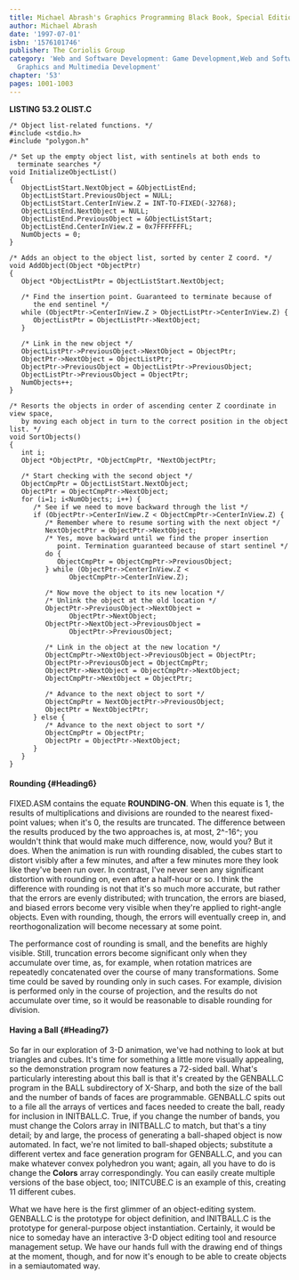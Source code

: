 ```yaml
---
title: Michael Abrash's Graphics Programming Black Book, Special Edition
author: Michael Abrash
date: '1997-07-01'
isbn: '1576101746'
publisher: The Coriolis Group
category: 'Web and Software Development: Game Development,Web and Software Development:
  Graphics and Multimedia Development'
chapter: '53'
pages: 1001-1003
---
```


**LISTING 53.2 OLIST.C**

    /* Object list-related functions. */
    #include <stdio.h>
    #include "polygon.h"

    /* Set up the empty object list, with sentinels at both ends to
      terminate searches */
    void InitializeObjectList()
    {
       ObjectListStart.NextObject = &ObjectListEnd;
       ObjectListStart.PreviousObject = NULL;
       ObjectListStart.CenterInView.Z = INT-TO-FIXED(-32768);
       ObjectListEnd.NextObject = NULL;
       ObjectListEnd.PreviousObject = &ObjectListStart;
       ObjectListEnd.CenterInView.Z = 0x7FFFFFFFL;
       NumObjects = 0;
    }

    /* Adds an object to the object list, sorted by center Z coord. */
    void AddObject(Object *ObjectPtr)
    {
       Object *ObjectListPtr = ObjectListStart.NextObject;

       /* Find the insertion point. Guaranteed to terminate because of
          the end sentinel */
       while (ObjectPtr->CenterInView.Z > ObjectListPtr->CenterInView.Z) {
          ObjectListPtr = ObjectListPtr->NextObject;
       }

       /* Link in the new object */
       ObjectListPtr->PreviousObject->NextObject = ObjectPtr;
       ObjectPtr->NextObject = ObjectListPtr;
       ObjectPtr->PreviousObject = ObjectListPtr->PreviousObject;
       ObjectListPtr->PreviousObject = ObjectPtr;
       NumObjects++;
    }

    /* Resorts the objects in order of ascending center Z coordinate in view space,
       by moving each object in turn to the correct position in the object list. */
    void SortObjects()
    {
       int i;
       Object *ObjectPtr, *ObjectCmpPtr, *NextObjectPtr;

       /* Start checking with the second object */
       ObjectCmpPtr = ObjectListStart.NextObject;
       ObjectPtr = ObjectCmpPtr->NextObject;
       for (i=1; i<NumObjects; i++) {
          /* See if we need to move backward through the list */
          if (ObjectPtr->CenterInView.Z < ObjectCmpPtr->CenterInView.Z) {
             /* Remember where to resume sorting with the next object */
             NextObjectPtr = ObjectPtr->NextObject;
             /* Yes, move backward until we find the proper insertion
                point. Termination guaranteed because of start sentinel */
             do {
                ObjectCmpPtr = ObjectCmpPtr->PreviousObject;
             } while (ObjectPtr->CenterInView.Z <
                   ObjectCmpPtr->CenterInView.Z);

             /* Now move the object to its new location */
             /* Unlink the object at the old location */
             ObjectPtr->PreviousObject->NextObject =
                   ObjectPtr->NextObject;
             ObjectPtr->NextObject->PreviousObject =
                   ObjectPtr->PreviousObject;

             /* Link in the object at the new location */
             ObjectCmpPtr->NextObject->PreviousObject = ObjectPtr;
             ObjectPtr->PreviousObject = ObjectCmpPtr;
             ObjectPtr->NextObject = ObjectCmpPtr->NextObject;
             ObjectCmpPtr->NextObject = ObjectPtr;

             /* Advance to the next object to sort */
             ObjectCmpPtr = NextObjectPtr->PreviousObject;
             ObjectPtr = NextObjectPtr;
          } else {
             /* Advance to the next object to sort */
             ObjectCmpPtr = ObjectPtr;
             ObjectPtr = ObjectPtr->NextObject;
          }
       }
    }

#### Rounding {#Heading6}

FIXED.ASM contains the equate **ROUNDING-ON**. When this equate is 1,
the results of multiplications and divisions are rounded to the nearest
fixed-point values; when it's 0, the results are truncated. The
difference between the results produced by the two approaches is, at
most, 2^-16^; you wouldn't think that would make much difference, now,
would you? But it does. When the animation is run with rounding
disabled, the cubes start to distort visibly after a few minutes, and
after a few minutes more they look like they've been run over. In
contrast, I've never seen any significant distortion with rounding on,
even after a half-hour or so. I think the difference with rounding is
not that it's so much more accurate, but rather that the errors are
evenly distributed; with truncation, the errors are biased, and biased
errors become very visible when they're applied to right-angle objects.
Even with rounding, though, the errors will eventually creep in, and
reorthogonalization will become necessary at some point.

The performance cost of rounding is small, and the benefits are highly
visible. Still, truncation errors become significant only when they
accumulate over time, as, for example, when rotation matrices are
repeatedly concatenated over the course of many transformations. Some
time could be saved by rounding only in such cases. For example,
division is performed only in the course of projection, and the results
do not accumulate over time, so it would be reasonable to disable
rounding for division.

#### Having a Ball {#Heading7}

So far in our exploration of 3-D animation, we've had nothing to look at
but triangles and cubes. It's time for something a little more visually
appealing, so the demonstration program now features a 72-sided ball.
What's particularly interesting about this ball is that it's created by
the GENBALL.C program in the BALL subdirectory of X-Sharp, and both the
size of the ball and the number of bands of faces are programmable.
GENBALL.C spits out to a file all the arrays of vertices and faces
needed to create the ball, ready for inclusion in INITBALL.C. True, if
you change the number of bands, you must change the Colors array in
INITBALL.C to match, but that's a tiny detail; by and large, the process
of generating a ball-shaped object is now automated. In fact, we're not
limited to ball-shaped objects; substitute a different vertex and face
generation program for GENBALL.C, and you can make whatever convex
polyhedron you want; again, all you have to do is change the **Colors**
array correspondingly. You can easily create multiple versions of the
base object, too; INITCUBE.C is an example of this, creating 11
different cubes.

What we have here is the first glimmer of an object-editing system.
GENBALL.C is the prototype for object definition, and INITBALL.C is the
prototype for general-purpose object instantiation. Certainly, it would
be nice to someday have an interactive 3-D object editing tool and
resource management setup. We have our hands full with the drawing end
of things at the moment, though, and for now it's enough to be able to
create objects in a semiautomated way.
